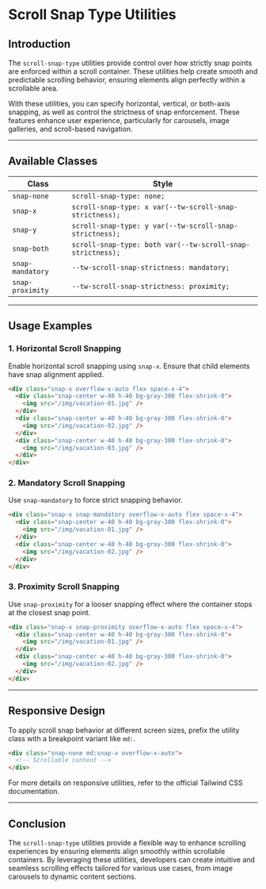 # Scroll Snap Type Utilities

## Introduction
The `scroll-snap-type` utilities provide control over how strictly snap points are enforced within a scroll container. These utilities help create smooth and predictable scrolling behavior, ensuring elements align perfectly within a scrollable area.

With these utilities, you can specify horizontal, vertical, or both-axis snapping, as well as control the strictness of snap enforcement. These features enhance user experience, particularly for carousels, image galleries, and scroll-based navigation.

---

## Available Classes

| Class | Style |
|--------|----------------------------------------|
| `snap-none` | `scroll-snap-type: none;` |
| `snap-x` | `scroll-snap-type: x var(--tw-scroll-snap-strictness);` |
| `snap-y` | `scroll-snap-type: y var(--tw-scroll-snap-strictness);` |
| `snap-both` | `scroll-snap-type: both var(--tw-scroll-snap-strictness);` |
| `snap-mandatory` | `--tw-scroll-snap-strictness: mandatory;` |
| `snap-proximity` | `--tw-scroll-snap-strictness: proximity;` |

---

## Usage Examples

### 1. Horizontal Scroll Snapping
Enable horizontal scroll snapping using `snap-x`. Ensure that child elements have snap alignment applied.

```html
<div class="snap-x overflow-x-auto flex space-x-4">
  <div class="snap-center w-40 h-40 bg-gray-300 flex-shrink-0">
    <img src="/img/vacation-01.jpg" />
  </div>
  <div class="snap-center w-40 h-40 bg-gray-300 flex-shrink-0">
    <img src="/img/vacation-02.jpg" />
  </div>
  <div class="snap-center w-40 h-40 bg-gray-300 flex-shrink-0">
    <img src="/img/vacation-03.jpg" />
  </div>
</div>
```

### 2. Mandatory Scroll Snapping
Use `snap-mandatory` to force strict snapping behavior.

```html
<div class="snap-x snap-mandatory overflow-x-auto flex space-x-4">
  <div class="snap-center w-40 h-40 bg-gray-300 flex-shrink-0">
    <img src="/img/vacation-01.jpg" />
  </div>
  <div class="snap-center w-40 h-40 bg-gray-300 flex-shrink-0">
    <img src="/img/vacation-02.jpg" />
  </div>
</div>
```

### 3. Proximity Scroll Snapping
Use `snap-proximity` for a looser snapping effect where the container stops at the closest snap point.

```html
<div class="snap-x snap-proximity overflow-x-auto flex space-x-4">
  <div class="snap-center w-40 h-40 bg-gray-300 flex-shrink-0">
    <img src="/img/vacation-01.jpg" />
  </div>
  <div class="snap-center w-40 h-40 bg-gray-300 flex-shrink-0">
    <img src="/img/vacation-02.jpg" />
  </div>
</div>
```

---

## Responsive Design
To apply scroll snap behavior at different screen sizes, prefix the utility class with a breakpoint variant like `md:`.

```html
<div class="snap-none md:snap-x overflow-x-auto">
  <!-- Scrollable content -->
</div>
```

For more details on responsive utilities, refer to the official Tailwind CSS documentation.

---

## Conclusion
The `scroll-snap-type` utilities provide a flexible way to enhance scrolling experiences by ensuring elements align smoothly within scrollable containers. By leveraging these utilities, developers can create intuitive and seamless scrolling effects tailored for various use cases, from image carousels to dynamic content sections.

